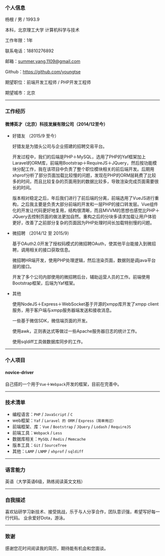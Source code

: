 ### 个人信息

杨根 / 男 / 1993.9

本科，北京理工大学 计算机科学与技术

工作年限：1年

联系电话：18810276892

邮箱：<summer.yang.1109@gmail.com>

Github：<https://github.com/youngtse>

期望职位：前端开发工程师 / PHP开发工程师

期望城市：北京

---

### 工作经历

#### 微博英才（北京）科技发展有限公司（2014/12至今）

 - 好猎友 （2015/9 至今）
    
    好猎友是为猎头公司与企业搭建的招聘交易平台。

    开发过程中，我们的后端是PHP＋MySQL，选用了PHP的Yaf框架加上Laravel的ORM库，前端用Bootstrap＋RequireJS＋JQuery，然后按功能模块分配工作，我在该项目中负责了整个职位模块相关的前后端开发。后期用xhprof分析了部分页面加载比较慢的问题，发现在PHP的ORM层耗费了比较多的时间，而且比较复杂的页面用到的数据比较多，导致渲染完成页面需要很长的时间。

    版本相对稳定之后，年后我们进行了前后端的分离，前端选用了VueJS进行重构，之后我主要是负责大部分前端的开发和一层PHP的接口转发层。Vue组件化的开发让代码更好地复用，结构很清晰，而且MVVM的思想也感觉比PHP＋JQuery去控制页面的做法更加自然。重构之后的分块多请求加载让用户体验更好，改善了之前部分复杂的页面因为PHP处理时间长加载特别慢的问题。

 - 微招聘 （2014/12 至 2015/9）
    
    基于OAuth2.0开发了授权码模式的微招聘OAuth，使其他平台能接入到微招聘，调用相关的接口获取信息。

    微招聘HR端开发，使用PHP处理逻辑，然后渲染页面，数据则是调java平台层的接口。
    
    开发了多个公司内部使用的微招聘后台，辅助运营人员的工作。前端使用Bootstrap框架，后端为Yaf框架。

 - 其他
    
    使用NodeJS＋Express＋WebSocket基于开源的xmpp库开发了xmpp client服务，用于客户端与xmpp服务器端发送和接收消息。

    一些基于微信SDK，微信端页面的开发。
    
    使用awk，正则表达式等做过一些Apache服务器日志的统计工作。
    
    使用sqldiff工具做数据库同步的工作。
    
---

### 个人项目

#### novice-driver
自己搭的一个用于`Vue`＋`Webpack`开发的框架，目前在完善中。

---

### 技术清单

 - 编程语言：`PHP` / `JavaScript` / `C`
 - web框架：`Yaf` / `Laravel 的 ORM` / `Express（简单用过）`
 - 前端框架、库：`Vue` / `Bootstrap` / `JQuery` / `Lodash` / `RequireJS` 
 - 前端工具：`Webpack` / `Less` 
 - 数据库相关：`MySQL` / `Redis` / `Memcache` 
 - 版本工具：`Git` / `SourceTree` 
 - 其他：`LAMP` / `LNMP` / `xhprof` / `sqldiff` 

---

### 语言能力

英语（大学英语6级，熟练阅读英文文档）

---

### 自我描述

喜欢钻研学习新技术、接受挑战，乐于与人分享合作，团队意识强，希望写好每一行代码。
业余爱好Dota，游泳。

---

### 致谢

感谢您花时间阅读我的简历，期待能有机会和您面谈。
